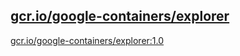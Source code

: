 
[gcr.io/google-containers/explorer](https://hub.docker.com/r/anjia0532/google-containers.explorer/tags/)
-----


[gcr.io/google-containers/explorer:1.0](https://hub.docker.com/r/anjia0532/google-containers.explorer/tags/)


